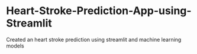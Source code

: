 # Heart-Stroke-Prediction-App-using-Streamlit
Created an heart stroke prediction using streamlit and machine learning models 
